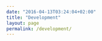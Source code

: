 ```yaml
---
date: "2016-04-13T03:24:04+02:00"
title: "Development"
layout: page
permalink: /development/
---
```

